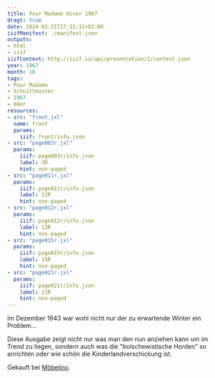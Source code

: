 ```yaml
---
title: Pour Madame Hiver 1967
dragt: true
date: 2024-02-21T17:21:11+02:00
iiifManifest: ./manifest.json
outputs:
- html
- iiif
iiifContext: http://iiif.io/api/presentation/2/context.json
year: 1967
month: 10
tags:
- Pour Madame
- Schnittmuster
- 1967
- 60er
resources:
- src: "front.jxl"
  name: front
  params:
    iiif: front/info.json
- src: "page003r.jxl"
  params:
    iiif: page003r/info.json
    label: 3R
    hint: non-paged
- src: "page011r.jxl"
  params:
    iiif: page011r/info.json
    label: 11R
    hint: non-paged
- src: "page012r.jxl"
  params:
    iiif: page012r/info.json
    label: 12R
    hint: non-paged
- src: "page015r.jxl"
  params:
    iiif: page015r/info.json
    label: 15R
    hint: non-paged
- src: "page021r.jxl"
  params:
    iiif: page021r/info.json
    label: 21R
    hint: non-paged
---
```

Im Dezember 1943 war wohl nicht nur der zu erwartende Winter ein Problem...
<!--more-->
Diese Ausgabe zeigt nicht nur was man den nun anziehen kann um im Trend zu liegen, sondern auch was die "bolschewistische Horden" so anrichten oder wie schön die Kinderlandverschickung ist.

<div class="source">Gekauft bei <a href="https://www.moebelino.de/">Möbelino</a>.</div>

